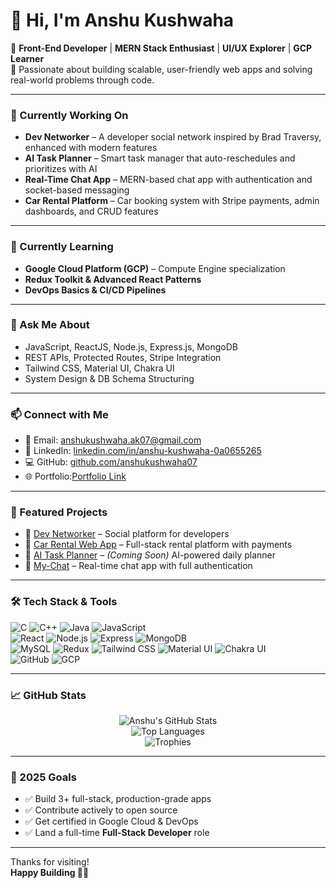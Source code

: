 # 👋 Hi, I'm Anshu Kushwaha

🚀 **Front-End Developer** | **MERN Stack Enthusiast** | **UI/UX Explorer** | **GCP Learner**  
🌟 Passionate about building scalable, user-friendly web apps and solving real-world problems through code.

---

### 🔭 Currently Working On

- **Dev Networker** – A developer social network inspired by Brad Traversy, enhanced with modern features  
- **AI Task Planner** – Smart task manager that auto-reschedules and prioritizes with AI  
- **Real-Time Chat App** – MERN-based chat app with authentication and socket-based messaging  
- **Car Rental Platform** – Car booking system with Stripe payments, admin dashboards, and CRUD features

---

### 🌱 Currently Learning

- **Google Cloud Platform (GCP)** – Compute Engine specialization  
- **Redux Toolkit & Advanced React Patterns**  
- **DevOps Basics & CI/CD Pipelines**

---

### 💬 Ask Me About

- JavaScript, ReactJS, Node.js, Express.js, MongoDB  
- REST APIs, Protected Routes, Stripe Integration  
- Tailwind CSS, Material UI, Chakra UI  
- System Design & DB Schema Structuring

---

### 📫 Connect with Me

- 📧 Email: [anshukushwaha.ak07@gmail.com](mailto:anshukushwaha.ak07@gmail.com)  
- 💼 LinkedIn: [linkedin.com/in/anshu-kushwaha-0a0655265](https://www.linkedin.com/in/anshu-kushwaha-0a0655265/)  
- 💻 GitHub: [github.com/anshukushwaha07](https://github.com/anshukushwaha07)  
- 🌐 Portfolio:[Portfolio Link](https://github.com/anshukushwaha07/AnshuPortfolio)

---

### 🚀 Featured Projects

- 🔗 [Dev Networker](https://github.com/anshukushwaha07/Dev-Networker) – Social platform for developers  
- 🔗 [Car Rental Web App](https://github.com/anshukushwaha07/Car-Rent) – Full-stack rental platform with payments  
- 🔗 [AI Task Planner](#) – *(Coming Soon)* AI-powered daily planner  
- 🔗 [My-Chat](https://github.com/anshukushwaha07/My-Chat) – Real-time chat app with full authentication

---

### 🛠️ Tech Stack & Tools

![C](https://img.shields.io/badge/-C-00599C?style=flat-square&logo=c)
![C++](https://img.shields.io/badge/-C++-00599C?style=flat-square&logo=c%2B%2B)
![Java](https://img.shields.io/badge/-Java-007396?style=flat-square&logo=java)
![JavaScript](https://img.shields.io/badge/-JavaScript-F7DF1E?style=flat-square&logo=javascript&logoColor=black)  
![React](https://img.shields.io/badge/-React-61DAFB?style=flat-square&logo=react)
![Node.js](https://img.shields.io/badge/-Node.js-339933?style=flat-square&logo=node.js)
![Express](https://img.shields.io/badge/-Express-000000?style=flat-square&logo=express)
![MongoDB](https://img.shields.io/badge/-MongoDB-47A248?style=flat-square&logo=mongodb)  
![MySQL](https://img.shields.io/badge/-MySQL-4479A1?style=flat-square&logo=mysql)
![Redux](https://img.shields.io/badge/-Redux-764ABC?style=flat-square&logo=redux)
![Tailwind CSS](https://img.shields.io/badge/-Tailwind%20CSS-38B2AC?style=flat-square&logo=tailwind-css)
![Material UI](https://img.shields.io/badge/-MUI-007FFF?style=flat-square&logo=mui)
![Chakra UI](https://img.shields.io/badge/-Chakra%20UI-319795?style=flat-square&logo=chakra-ui)  
![GitHub](https://img.shields.io/badge/-GitHub-181717?style=flat-square&logo=github)
![GCP](https://img.shields.io/badge/-Google%20Cloud-4285F4?style=flat-square&logo=google-cloud)

---

### 📈 GitHub Stats

<p align="center">
  <img src="https://github-readme-stats.vercel.app/api?username=anshukushwaha07&show_icons=true&theme=radical&count_private=true" alt="Anshu's GitHub Stats" />
  <br />
  <img src="https://github-readme-stats.vercel.app/api/top-langs/?username=anshukushwaha07&layout=compact&theme=radical" alt="Top Languages" />
  <br />
  <img src="https://github-profile-trophy.vercel.app/?username=anshukushwaha07&theme=radical&margin-w=10&row=2&column=3" alt="Trophies" />
</p>

---

### 🎯 2025 Goals

- ✅ Build 3+ full-stack, production-grade apps  
- ✅ Contribute actively to open source  
- ✅ Get certified in Google Cloud & DevOps  
- ✅ Land a full-time **Full-Stack Developer** role

---

Thanks for visiting!  
**Happy Building 🚀✨**

